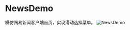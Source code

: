 # NewsDemo
模仿网易新闻客户端首页，实现滑动选择菜单。
![NewsDemo](http://7u2k5i.com1.z0.glb.clouddn.com/github_NewsDemo.gif)  
